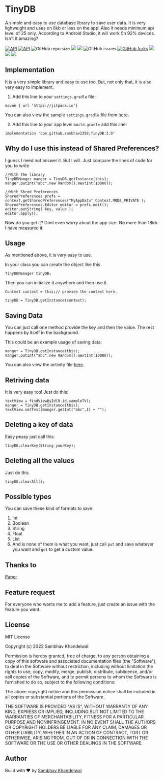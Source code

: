 # TinyDB
A simple and easy to use database library to save user data. It is very lighweight and uses on 8kb or less on the app! Also it needs minimum api level of 25 only. According to Android Studio, it will work 0n 92% devices. Isn't it amazing?

  
    
  [![API](https://img.shields.io/badge/API-25%2B-blue.svg?style=flat)](https://android-arsenal.com/api?level=25)
  [![API](https://img.shields.io/github/v/release/sambhav2358/TinyDB.svg?label=Latest%20Version)](https://img.shields.io/github/v/release/sambhav2358/TinyDB.svg?label=Latest%20Version)
  ![GitHub repo size](https://img.shields.io/github/repo-size/sambhav2358/TinyDB?label=Repository%20size)
  <a href="https://jitpack.io/#sambhav2358/TinyDB"><img src="https://jitpack.io/v/sambhav2358/TinyDB/month.svg"/></a>
  <img src="https://img.shields.io/github/commits-since/sambhav2358/TinyDB/1.6"/>
  <img alt="GitHub issues" src="https://img.shields.io/github/issues/sambhav2358/TinyDB?color=blue">
  <a href="https://github.com/sambhav2358/TinyDB/network"><img alt="GitHub forks" src="https://img.shields.io/github/forks/sambhav2358/TinyDB"></a>
  <img src="https://img.shields.io/github/stars/sambhav2358/TinyDB"/>
  <img src="https://img.shields.io/badge/State-working-blue"/>
  <img src="https://img.shields.io/badge/License-MIT-blue"/>
## Implementation
It is a very simple library and easy to use too. But, not only that, it is also very easy to implement.

1. Add this line to your `settings.gradle` file:
```
maven { url 'https://jitpack.io'}
```

You can also view the sample `settings.gradle` file from [here](https://github.com/sambhav2358/TinyDB/blob/main/settings.gradle).


2. Add this line to your app level `build.gradle` add this line:

```
implementation 'com.github.sambhav2358:TinyDB:3.0'
```

## Why do I use this instead of Shared Preferences?

I guess I need not answer it. But I will. Just compare the lines of code for you to write
``` 
//With the library
TinyDBManger manger = TinyDB.getInstance(this);
manger.putInt("abc",new Random().nextInt(10000));
```

```
//With Shred Preferences
SharedPreferences prefs = context.getSharedPreferences("MyAppData",Context.MODE_PRIVATE );
SharedPreferences.Editor editor = prefs.edit();
editor.putString( key, value );
editor.apply();
```

Now do you get it? Dont even worry about the app size. No more than 18kb. I have measured it.

## Usage
As mentioned above, it is very easy to use.

In your class you can create the object like this
```
TinyDBManager tinyDB;
```
Then you can initialize it anywhere and then use it.
```
Context context = this;// provide the context here.

tinyDB = TinyDB.getInstance(context);
```
## Saving Data

You can just call one method provide the key and then the value. The rest happens by itself in the background.

This could be an example usage of saving data:
```
manger = TinyDB.getInstance(this);
manger.putInt("abc",new Random().nextInt(10000));
```

You can also view the activity file [here](https://github.com/sambhav2358/TinyDB/blob/main/app/src/main/java/com/sambhav2358/tinydb/MainActivity.java).

## Retriving data

It is very easy too! Just do this:

```
textView = findViewById(R.id.sampleTV);
manger = TinyDB.getInstance(this);
textView.setText(manger.getInt("abc",1) + "");
```

## Deleting a key of data
Easy peasy just call this:
```
tinyDB.clearKey(String yourKey);
```

## Deleting all the values
Just do this
```
tinyDB.clearAll();
```

## Possible types

You can save these kind of formats to save
1. Int
2. Boolean
3. String
4. Float
5. List
6. And is none of them is what you want, just call `put` and save whatever you want and `get` to get a custom value.

## Thanks to
[Paper](https://github.com/pilgr/Paper)

## Feature request
For everyone who wants me to add a feature, just create an issue with the feature you want.

## License
MIT License

Copyright (c) 2022 Sambhav Khandelwal

Permission is hereby granted, free of charge, to any person obtaining a copy
of this software and associated documentation files (the "Software"), to deal
in the Software without restriction, including without limitation the rights
to use, copy, modify, merge, publish, distribute, sublicense, and/or sell
copies of the Software, and to permit persons to whom the Software is
furnished to do so, subject to the following conditions:

The above copyright notice and this permission notice shall be included in all
copies or substantial portions of the Software.

THE SOFTWARE IS PROVIDED "AS IS", WITHOUT WARRANTY OF ANY KIND, EXPRESS OR
IMPLIED, INCLUDING BUT NOT LIMITED TO THE WARRANTIES OF MERCHANTABILITY,
FITNESS FOR A PARTICULAR PURPOSE AND NONINFRINGEMENT. IN NO EVENT SHALL THE
AUTHORS OR COPYRIGHT HOLDERS BE LIABLE FOR ANY CLAIM, DAMAGES OR OTHER
LIABILITY, WHETHER IN AN ACTION OF CONTRACT, TORT OR OTHERWISE, ARISING FROM,
OUT OF OR IN CONNECTION WITH THE SOFTWARE OR THE USE OR OTHER DEALINGS IN THE
SOFTWARE.

## Author

Build with ❤️ by [Sambhav Khandelwal](https://github.com/sambhav2358)
